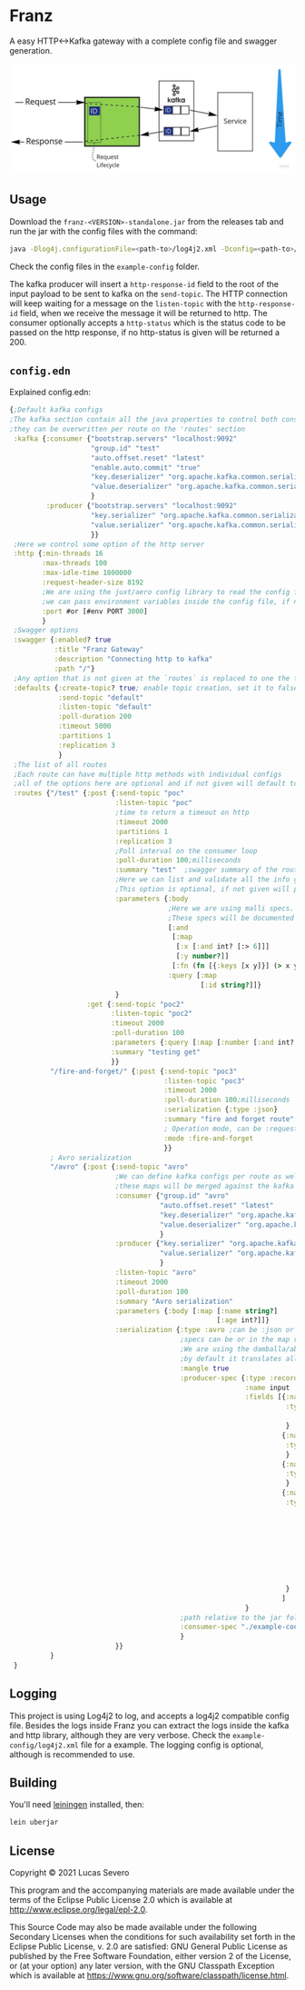 # Franz

A easy HTTP<->Kafka gateway with a complete config file and swagger generation.

![http kafka converter](https://raw.githubusercontent.com/lsevero/franz/master/http-kafka.jpeg)

## Usage

Download the `franz-<VERSION>-standalone.jar` from the releases tab and run the jar with the config files with the command:

```bash
java -Dlog4j.configurationFile=<path-to>/log4j2.xml -Dconfig=<path-to>/config.edn -jar franz-<VERSION>-standalone.jar
```
Check the config files in the `example-config` folder.

The kafka producer will insert a `http-response-id` field to the root of the input payload to be sent to kafka on the `send-topic`.
The HTTP connection will keep waiting for a message on the `listen-topic` with the `http-response-id` field, when we receive the message it will be returned to http.
The consumer optionally accepts a `http-status` which is the status code to be passed on the http response, if no http-status is given will be returned a 200.

## `config.edn`

Explained config.edn:
```clojure
{;Default kafka configs
;The kafka section contain all the java properties to control both consumer and producer. The same as the property files.
;they can be overwritten per route on the 'routes' section
 :kafka {:consumer {"bootstrap.servers" "localhost:9092" 
                    "group.id" "test"
                    "auto.offset.reset" "latest"
                    "enable.auto.commit" "true"
                    "key.deserializer" "org.apache.kafka.common.serialization.StringDeserializer"
                    "value.deserializer" "org.apache.kafka.common.serialization.StringDeserializer"
                    }
         :producer {"bootstrap.servers" "localhost:9092"
                    "key.serializer" "org.apache.kafka.common.serialization.StringSerializer"
                    "value.serializer" "org.apache.kafka.common.serialization.StringSerializer"
                    }}
 ;Here we control some option of the http server
 :http {:min-threads 16
        :max-threads 100
        :max-idle-time 1800000 
        :request-header-size 8192
        ;We are using the juxt/aero config library to read the config files
        ;we can pass environment variables inside the config file, if no venv has passed will default to the second argument of the #or clause
        :port #or [#env PORT 3000]
        }
 ;Swagger options
 :swagger {:enabled? true
           :title "Franz Gateway"
           :description "Connecting http to kafka"
           :path "/"}
 ;Any option that is not given at the `routes` is replaced to one the these default values
 :defaults {:create-topic? true; enable topic creation, set it to false to disable it. defaults to false.
            :send-topic "default"
            :listen-topic "default"
            :poll-duration 200
            :timeout 5000
            :partitions 1
            :replication 3
            }
 ;The list of all routes
 ;Each route can have multiple http methods with individual configs
 ;all of the options here are optional and if not given will default to the values above.
 :routes {"/test" {:post {:send-topic "poc"
                          :listen-topic "poc"
                          ;time to return a timeout on http
                          :timeout 2000
                          :partitions 1
                          :replication 3
                          ;Poll interval on the consumer loop
                          :poll-duration 100;milliseconds
                          :summary "test"  ;swagger summary of the route
                          ;Here we can list and validate all the info given to the route.
                          ;This option is optional, if not given will pass the input to kafka without any validation
                          :parameters {:body
                                       ;Here we are using malli specs.
                                       ;These specs will be documented on swagger
                                       [:and
                                        [:map
                                         [:x [:and int? [:> 6]]]
                                         [:y number?]]
                                        [:fn (fn [{:keys [x y]}] (> x y))]]
                                       :query [:map
                                               [:id string?]]}
                          }
                   :get {:send-topic "poc2"
                         :listen-topic "poc2"
                         :timeout 2000
                         :poll-duration 100
                         :parameters {:query [:map [:number [:and int? [:> 6]]]]}
                         :summary "testing get"
                         }}
          "/fire-and-forget/" {:post {:send-topic "poc3"
                                      :listen-topic "poc3"
                                      :timeout 2000
                                      :poll-duration 100;milliseconds
                                      :serialization {:type :json}
                                      :summary "fire and forget route"
                                      ; Operation mode, can be :request-response or :fire-and-forget, defaults to :request-response if not available
                                      :mode :fire-and-forget
                                      }}
          ; Avro serialization
          "/avro" {:post {:send-topic "avro"
                          ;We can define kafka configs per route as well
                          ;these maps will be merged against the kafka configs above, per-route configs prevail
                          :consumer {"group.id" "avro"
                                     "auto.offset.reset" "latest"
                                     "key.deserializer" "org.apache.kafka.common.serialization.ByteArrayDeserializer"
                                     "value.deserializer" "org.apache.kafka.common.serialization.ByteArrayDeserializer"
                                     }
                          :producer {"key.serializer" "org.apache.kafka.common.serialization.ByteArraySerializer"
                                     "value.serializer" "org.apache.kafka.common.serialization.ByteArraySerializer"
                                     }
                          :listen-topic "avro"
                          :timeout 2000
                          :poll-duration 100
                          :summary "Avro serialization"
                          :parameters {:body [:map [:name string?]
                                                   [:age int?]]}
                          :serialization {:type :avro ;can be :json or :avro, defaults to :json
                                          ;specs can be or in the map representation, or a path to the json spec.
                                          ;We are using the damballa/abracad library to handle avro serialization
                                          ;by default it translates all the fields in snake_case to lisp-case, set it to false to  turn this behaviour off.
                                          :mangle true
                                          :producer-spec {:type :record
                                                          :name input
                                                          :fields [{:name :headers
                                                                    :type {:type :map
                                                                           :values :string}
                                                                    }
                                                                   {:name :uri
                                                                    :type :string
                                                                    }
                                                                   {:name :http-response-id
                                                                    :type :string
                                                                    }
                                                                   {:name :body
                                                                    :type {:name :body-aux
                                                                           :type :record
                                                                           :fields [{:name :name
                                                                                     :type :string
                                                                                     }
                                                                                    {:name :age
                                                                                     :type :int
                                                                                     }
                                                                                    ]}
                                                                    }
                                                                   ]
                                                          }
                                          ;path relative to the jar folder
                                          :consumer-spec "./example-config/avro.json"
                                          }
                          }}
          }
 }

```

## Logging

This project is using Log4j2 to log, and accepts a log4j2 compatible config file.
Besides the logs inside Franz you can extract the logs inside the kafka and http library, although they are very verbose.
Check the `example-config/log4j2.xml` file for a example.
The logging config is optional, although is recommended to use.

## Building

You'll need [leiningen](https://leiningen.org/) installed, then:
```bash
lein uberjar
```

## License

Copyright © 2021 Lucas Severo

This program and the accompanying materials are made available under the
terms of the Eclipse Public License 2.0 which is available at
http://www.eclipse.org/legal/epl-2.0.

This Source Code may also be made available under the following Secondary
Licenses when the conditions for such availability set forth in the Eclipse
Public License, v. 2.0 are satisfied: GNU General Public License as published by
the Free Software Foundation, either version 2 of the License, or (at your
option) any later version, with the GNU Classpath Exception which is available
at https://www.gnu.org/software/classpath/license.html.
